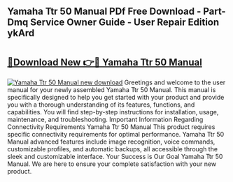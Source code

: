 ## Yamaha Ttr 50 Manual PDf Free Download - Part-Dmq Service Owner Guide - User Repair Edition ykArd

# <h2><a href="http://bc53988.oget.top/?id=Yamaha+Ttr+50+Manual">🔗Download New 👉🔴 Yamaha Ttr 50 Manual</a></h2>

[![Yamaha Ttr 50 Manual new download](https://i.imgur.com/5g1atiW.png)](http://bc53988.oget.top/?id=Yamaha+Ttr+50+Manual)
Greetings and welcome to the user manual for your newly assembled Yamaha Ttr 50 Manual. This manual is specifically designed to help you get started with your product and provide you with a thorough understanding of its features, functions, and capabilities. You will find step-by-step instructions for installation, usage, maintenance, and troubleshooting. Important Information Regarding Connectivity Requirements Yamaha Ttr 50 Manual This product requires specific connectivity requirements for optimal performance. Yamaha Ttr 50 Manual advanced features include image recognition, voice commands, customizable profiles, and automatic backups, all accessible through the sleek and customizable interface. Your Success is Our Goal Yamaha Ttr 50 Manual. We are here to ensure your complete satisfaction with your new product.
